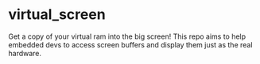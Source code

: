 # virtual_screen
Get a copy of your virtual ram into the big screen! This repo aims to help embedded devs to access screen buffers and
display them just as the real hardware.
